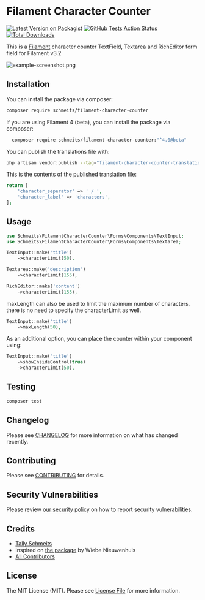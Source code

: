 # Filament Character Counter

[![Latest Version on Packagist](https://img.shields.io/packagist/v/schmeits/filament-character-counter.svg?style=flat-square)](https://packagist.org/packages/schmeits/filament-character-counter)
[![GitHub Tests Action Status](https://img.shields.io/github/actions/workflow/status/schmeits/filament-character-counter/run-tests.yml?branch=main&label=tests&style=flat-square)](https://github.com/schmeits/filament-character-counter/actions?query=workflow%3Arun-tests+branch%3Amain)
[![Total Downloads](https://img.shields.io/packagist/dt/schmeits/filament-character-counter.svg?style=flat-square)](https://packagist.org/packages/schmeits/filament-character-counter)

This is a [Filament](https://filamentphp.com/) character counter TextField, Textarea and RichEditor form field for Filament v3.2 

![example-screenshot.png](https://github.com/schmeits/filament-character-counter/raw/main/docs-assets/screenshots/example-screenshot.png)


## Installation

You can install the package via composer:

```bash
composer require schmeits/filament-character-counter
```

If you are using Filament 4 (beta), you can install the package via composer:

```bash
  composer require schmeits/filament-character-counter:"^4.0@beta"
```

You can publish the translations file with:

```bash
php artisan vendor:publish --tag="filament-character-counter-translations"
```

This is the contents of the published translation file:

```php
return [
    'character_seperator' => ' / ',
    'character_label' => 'characters',
];
```

## Usage

```php
use Schmeits\FilamentCharacterCounter\Forms\Components\TextInput;
use Schmeits\FilamentCharacterCounter\Forms\Components\Textarea;

TextInput::make('title')
    ->characterLimit(50),

Textarea::make('description')
    ->characterLimit(155),

RichEditor::make('content')
    ->characterLimit(155),
```

maxLength can also be used to limit the maximum number of characters, there is no need to specify the characterLimit as well.
```php
TextInput::make('title')
    ->maxLength(50),
```

As an additional option, you can place the counter within your component using:

```php
TextInput::make('title')
    ->showInsideControl(true)
    ->characterLimit(50),
```


## Testing

```bash
composer test
```

## Changelog

Please see [CHANGELOG](CHANGELOG.md) for more information on what has changed recently.

## Contributing

Please see [CONTRIBUTING](.github/CONTRIBUTING.md) for details.

## Security Vulnerabilities

Please review [our security policy](../../security/policy) on how to report security vulnerabilities.

## Credits

- [Tally Schmeits](https://github.com/schmeits)
- Inspired on [the package](https://github.com/sweebee/filament-char-counter) by Wiebe Nieuwenhuis
- [All Contributors](../../contributors)

## License

The MIT License (MIT). Please see [License File](LICENSE.md) for more information.
